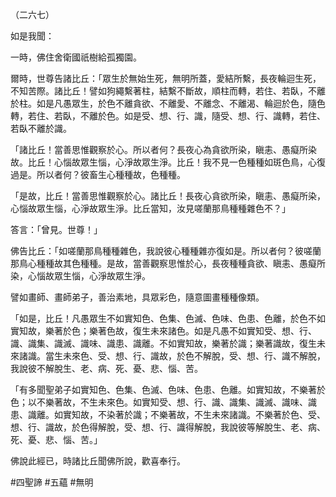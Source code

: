 （二六七）

如是我聞：

一時，佛住舍衛國祇樹給孤獨園。

爾時，世尊告諸比丘：「眾生於無始生死，無明所蓋，愛結所繫，長夜輪迴生死，不知苦際。諸比丘！譬如狗繩繫著柱，結繫不斷故，順柱而轉，若住、若臥，不離於柱。如是凡愚眾生，於色不離貪欲、不離愛、不離念、不離渴、輪迴於色，隨色轉，若住、若臥，不離於色。如是受、想、行、識，隨受、想、行、識轉，若住、若臥不離於識。

「諸比丘！當善思惟觀察於心。所以者何？長夜心為貪欲所染，瞋恚、愚癡所染故。比丘！心惱故眾生惱，心淨故眾生淨。比丘！我不見一色種種如斑色鳥，心復過是。所以者何？彼畜生心種種故，色種種。

「是故，比丘！當善思惟觀察於心。諸比丘！長夜心貪欲所染，瞋恚、愚癡所染，心惱故眾生惱，心淨故眾生淨。比丘當知，汝見嗟蘭那鳥種種雜色不？」

答言：「曾見。世尊！」

佛告比丘：「如嗟蘭那鳥種種雜色，我說彼心種種雜亦復如是。所以者何？彼嗟蘭那鳥心種種故其色種種。是故，當善觀察思惟於心，長夜種種貪欲、瞋恚、愚癡所染，心惱故眾生惱，心淨故眾生淨。

譬如畫師、畫師弟子，善治素地，具眾彩色，隨意圖畫種種像類。

「如是，比丘！凡愚眾生不如實知色、色集、色滅、色味、色患、色離，於色不如實知故，樂著於色；樂著色故，復生未來諸色。如是凡愚不如實知受、想、行、識、識集、識滅、識味、識患、識離。不如實知故，樂著於識；樂著識故，復生未來諸識。當生未來色、受、想、行、識故，於色不解脫，受、想、行、識不解脫，我說彼不解脫生、老、病、死、憂、悲、惱、苦。

「有多聞聖弟子如實知色、色集、色滅、色味、色患、色離。如實知故，不樂著於色；以不樂著故，不生未來色。如實知受、想、行、識、識集、識滅、識味、識患、識離。如實知故，不染著於識；不樂著故，不生未來諸識。不樂著於色、受、想、行、識故，於色得解脫，受、想、行、識得解脫，我說彼等解脫生、老、病、死、憂、悲、惱、苦。」

佛說此經已，時諸比丘聞佛所說，歡喜奉行。



#四聖諦
#五蘊
#無明
